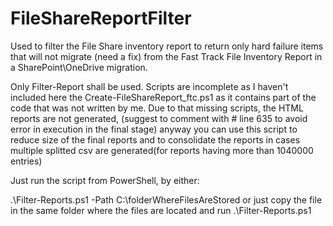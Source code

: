 # FileShareReportFilter

Used to filter the File Share inventory report to return only hard failure items that will not migrate (need a fix) from the Fast Track File Inventory Report in a SharePoint\OneDrive migration.

Only Filter-Report shall be used.
Scripts are incomplete as I haven't included here the Create-FileShareReport_ftc.ps1 as it contains part of the code that was not written by me.
Due to that missing scripts, the HTML reports are not generated, (suggest to comment with # line 635 to avoid error in execution in the final stage) anyway you can use this script to reduce size of the final reports and to consolidate the reports in cases multiple splitted csv are generated(for reports having more than 1040000 entries)

Just run the script from PowerShell, by either:

.\Filter-Reports.ps1 -Path C:\folderWhereFilesAreStored
or
just copy the file in the same folder where the files are located and run .\Filter-Reports.ps1

